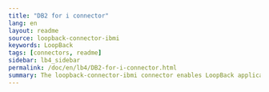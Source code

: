```yaml
---
title: "DB2 for i connector"
lang: en
layout: readme
source: loopback-connector-ibmi
keywords: LoopBack
tags: [connectors, readme]
sidebar: lb4_sidebar
permalink: /doc/en/lb4/DB2-for-i-connector.html
summary: The loopback-connector-ibmi connector enables LoopBack applications to connect to IBM® DB2® for i data sources.
---
```

